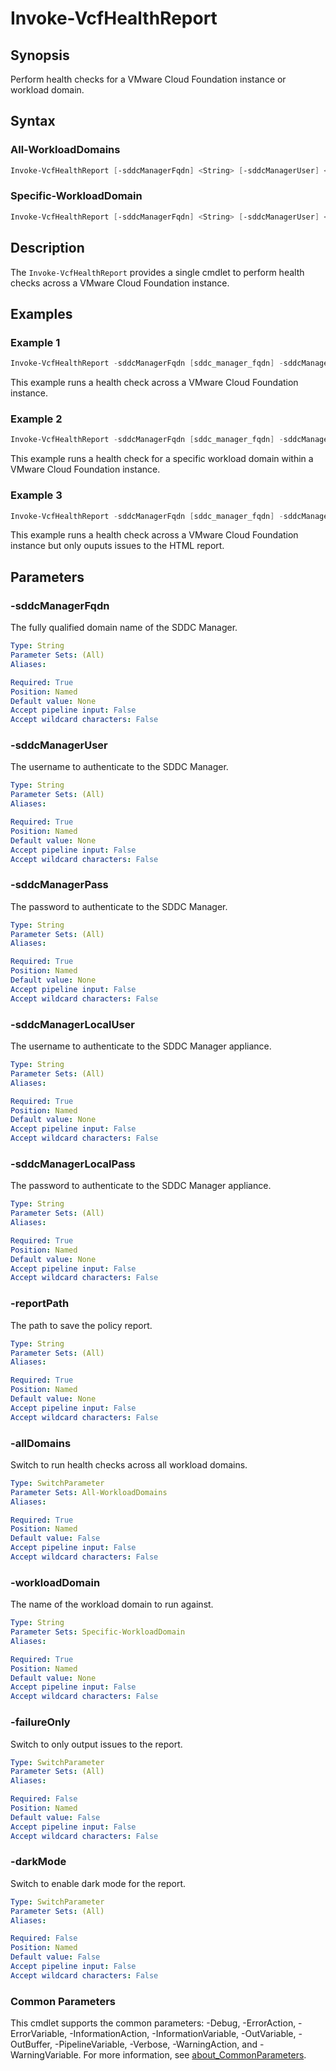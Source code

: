 # Invoke-VcfHealthReport

## Synopsis

Perform health checks for a VMware Cloud Foundation instance or workload domain.

## Syntax

### All-WorkloadDomains

```powershell
Invoke-VcfHealthReport [-sddcManagerFqdn] <String> [-sddcManagerUser] <String> [-sddcManagerPass] <String> [-sddcManagerLocalUser] <String> [-sddcManagerLocalPass] <String> [-reportPath] <String> [-allDomains] [-failureOnly] [-darkMode] [<CommonParameters>]
```

### Specific-WorkloadDomain

```powershell
Invoke-VcfHealthReport [-sddcManagerFqdn] <String> [-sddcManagerUser] <String> [-sddcManagerPass] <String> [-sddcManagerLocalUser] <String> [-sddcManagerLocalPass] <String> [-reportPath] <String> [-workloadDomain] <String> [-failureOnly] [-darkMode] [<CommonParameters>]
```

## Description

The `Invoke-VcfHealthReport` provides a single cmdlet to perform health checks across a VMware Cloud Foundation instance.

## Examples

### Example 1

```powershell
Invoke-VcfHealthReport -sddcManagerFqdn [sddc_manager_fqdn] -sddcManagerUser [admin_username] -sddcManagerPass [admin_password] -sddcManagerLocalUser [local_username] -sddcManagerLocalPass [local_password] -reportPath [report_path] -allDomains
```

This example runs a health check across a VMware Cloud Foundation instance.

### Example 2

```powershell
Invoke-VcfHealthReport -sddcManagerFqdn [sddc_manager_fqdn] -sddcManagerUser [admin_username] -sddcManagerPass [admin_password] -sddcManagerLocalUser [local_username] -sddcManagerLocalPass [local_password] -reportPath [report_path] -workloadDomain [workload_domain_name]
```

This example runs a health check for a specific workload domain within a VMware Cloud Foundation instance.

### Example 3

```powershell
Invoke-VcfHealthReport -sddcManagerFqdn [sddc_manager_fqdn] -sddcManagerUser [admin_username] -sddcManagerPass [admin_password] -sddcManagerLocalUser [local_username] -sddcManagerLocalPass [local_password] -reportPath [report_path] -allDomains -failureOnly
```

This example runs a health check across a VMware Cloud Foundation instance but only ouputs issues to the HTML report.

## Parameters

### -sddcManagerFqdn

The fully qualified domain name of the SDDC Manager.

```yaml
Type: String
Parameter Sets: (All)
Aliases:

Required: True
Position: Named
Default value: None
Accept pipeline input: False
Accept wildcard characters: False
```

### -sddcManagerUser

The username to authenticate to the SDDC Manager.

```yaml
Type: String
Parameter Sets: (All)
Aliases:

Required: True
Position: Named
Default value: None
Accept pipeline input: False
Accept wildcard characters: False
```

### -sddcManagerPass

The password to authenticate to the SDDC Manager.

```yaml
Type: String
Parameter Sets: (All)
Aliases:

Required: True
Position: Named
Default value: None
Accept pipeline input: False
Accept wildcard characters: False
```

### -sddcManagerLocalUser

The username to authenticate to the SDDC Manager appliance.

```yaml
Type: String
Parameter Sets: (All)
Aliases:

Required: True
Position: Named
Default value: None
Accept pipeline input: False
Accept wildcard characters: False
```

### -sddcManagerLocalPass

The password to authenticate to the SDDC Manager appliance.

```yaml
Type: String
Parameter Sets: (All)
Aliases:

Required: True
Position: Named
Default value: None
Accept pipeline input: False
Accept wildcard characters: False
```

### -reportPath

The path to save the policy report.

```yaml
Type: String
Parameter Sets: (All)
Aliases:

Required: True
Position: Named
Default value: None
Accept pipeline input: False
Accept wildcard characters: False
```

### -allDomains

Switch to run health checks across all workload domains.

```yaml
Type: SwitchParameter
Parameter Sets: All-WorkloadDomains
Aliases:

Required: True
Position: Named
Default value: False
Accept pipeline input: False
Accept wildcard characters: False
```

### -workloadDomain

The name of the workload domain to run against.

```yaml
Type: String
Parameter Sets: Specific-WorkloadDomain
Aliases:

Required: True
Position: Named
Default value: None
Accept pipeline input: False
Accept wildcard characters: False
```

### -failureOnly

Switch to only output issues to the report.

```yaml
Type: SwitchParameter
Parameter Sets: (All)
Aliases:

Required: False
Position: Named
Default value: False
Accept pipeline input: False
Accept wildcard characters: False
```

### -darkMode

Switch to enable dark mode for the report.

```yaml
Type: SwitchParameter
Parameter Sets: (All)
Aliases:

Required: False
Position: Named
Default value: False
Accept pipeline input: False
Accept wildcard characters: False
```

### Common Parameters

This cmdlet supports the common parameters: -Debug, -ErrorAction, -ErrorVariable, -InformationAction, -InformationVariable, -OutVariable, -OutBuffer, -PipelineVariable, -Verbose, -WarningAction, and -WarningVariable. For more information, see [about_CommonParameters](http://go.microsoft.com/fwlink/?LinkID=113216).
